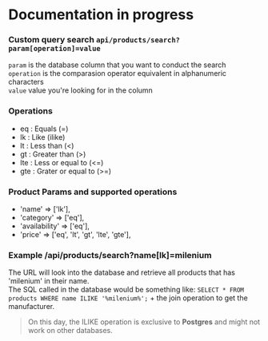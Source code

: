 # Documentation in progress

### Custom query search `api/products/search?param[operation]=value`

`param` is the database column that you want to conduct the search <br />
`operation` is the comparasion operator equivalent in alphanumeric characters <br />
`value` value you're looking for in the column <br />

### Operations

-   eq : Equals (=)
-   lk : Like (ilike)
-   lt : Less than (<)
-   gt : Greater than (>)
-   lte : Less or equal to (<=)
-   gte : Grater or equal to (>=)

### Product Params and supported operations

-   'name' => ['lk'],
-   'category' => ['eq'],
-   'availability' => ['eq'],
-   'price' => ['eq', 'lt', 'gt', 'lte', 'gte'],

### Example /api/products/search?name[lk]=milenium

The URL will look into the database and retrieve all products that has 'milenium' in their name. <br />
The SQL called in the database would be something like: `SELECT * FROM products WHERE name ILIKE '%milenium%';` + the join operation to get the manufacturer. <br />

> On this day, the ILIKE operation is exclusive to **Postgres** and might not work on other databases.
